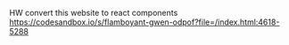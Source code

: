 HW convert this website to react components
https://codesandbox.io/s/flamboyant-gwen-odpof?file=/index.html:4618-5288


